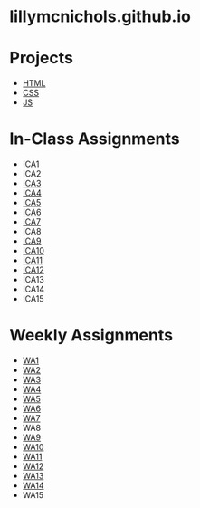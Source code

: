 # lillymcnichols.github.io

# Projects
* [HTML](https://lillymcnichols.github.io/html-midterm/page1.html)
* [CSS](https://lillymcnichols.github.io/index.html)
* [JS](https://lillymcnichols.github.io/js-project/puzzle.html)

# In-Class Assignments
* ICA1
* ICA2
* [ICA3](https://lillymcnichols.github.io/ica/ica3a.html)
* [ICA4](https://lillymcnichols.github.io/ica/ica4.html)
* [ICA5](https://lillymcnichols.github.io/ica/ica5.html)
* [ICA6](https://lillymcnichols.github.io/ica/ica6/ica6-part1.html)
* [ICA7](https://lillymcnichols.github.io/ica/ica7.html)
* ICA8
* [ICA9](https://lillymcnichols.github.io/ica/ica9.html)
* [ICA10](https://lillymcnichols.github.io/ica/ica10/ica10.html)
* [ICA11](https://lillymcnichols.github.io/ica/ica11.html)
* [ICA12](https://lillymcnichols.github.io/ica/ica12.html)
* ICA13
* ICA14
* ICA15

# Weekly Assignments
* [WA1](https://lillymcnichols.github.io/wa/wa1.html)
* [WA2](https://lillymcnichols.github.io/wa/wa2.html)
* [WA3](https://lillymcnichols.github.io/wa/wa3.html)
* [WA4](https://lillymcnichols.github.io/wa/wa4.html)
* [WA5](https://lillymcnichols.github.io/wa/wa5.html)
* [WA6](https://lillymcnichols.github.io/wa/wa6.html)
* [WA7](https://lillymcnichols.github.io/wa/wa7.html)
* WA8
* [WA9](https://lillymcnichols.github.io/wa/wa9.html)
* [WA10](https://lillymcnichols.github.io/wa/wa10/wa10.html)
* [WA11](https://lillymcnichols.github.io/wa/wa11.html)
* [WA12](https://lillymcnichols.github.io/wa/wa12.html)
* [WA13](https://lillymcnichols.github.io/wa/wa13.html)
* [WA14](https://lillymcnichols.github.io/wa/wa14.html)
* WA15
